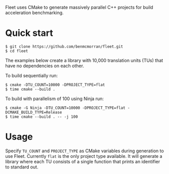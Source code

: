 Fleet uses CMake to generate massively parallel C++ projects for build
acceleration benchmarking.

# Quick start

    $ git clone https://github.com/benmcmorran/fleet.git
    $ cd fleet
    
The examples below create a library with 10,000 translation units (TUs) that have
no dependencies on each other.

To build sequentially run:

    $ cmake -DTU_COUNT=10000 -DPROJECT_TYPE=flat
    $ time cmake --build .

To build with parallelism of 100 using Ninja run:

    $ cmake -G Ninja -DTU_COUNT=10000 -DPROJECT_TYPE=flat -DCMAKE_BUILD_TYPE=Release
    $ time cmake --build . -- -j 100

# Usage

Specify `TU_COUNT` and `PROJECT_TYPE` as CMake variables during generation to
use Fleet. Currently `flat` is the only project type available. It will generate
a library where each TU consists of a single function that prints an identifier
to standard out.
